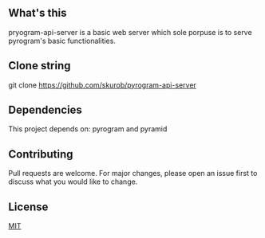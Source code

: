 
## What's this


pryogram-api-server is a basic web server which sole porpuse is to serve pyrogram's basic functionalities.

## Clone string

git clone https://github.com/skurob/pyrogram-api-server

## Dependencies

This project depends on: pyrogram and pyramid


## Contributing

Pull requests are welcome. For major changes, please open an issue first to discuss what you would like to change.


## License

[MIT](https://choosealicense.com/licenses/mit/)
````
````
